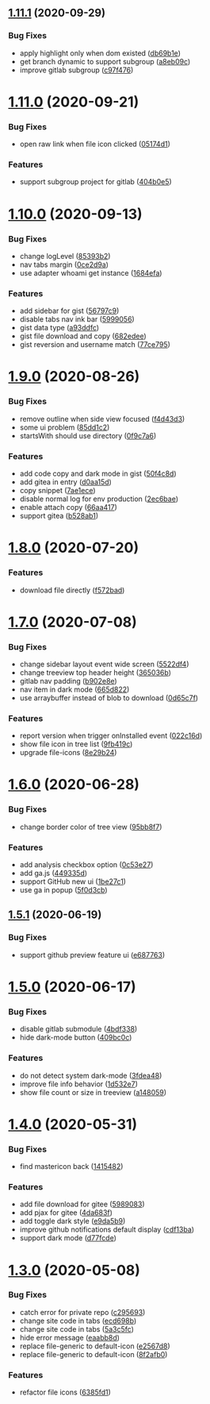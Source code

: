 ## [1.11.1](https://github.com/ineo6/git-master/compare/v1.11.0...v1.11.1) (2020-09-29)


### Bug Fixes

* apply highlight only when dom existed ([db69b1e](https://github.com/ineo6/git-master/commit/db69b1e308425c1caec5d2698389991330cd173b))
* get branch dynamic to support subgroup ([a8eb09c](https://github.com/ineo6/git-master/commit/a8eb09c3adbebb8313cf7391e48a5607b973babe))
* improve gitlab subgroup ([c97f476](https://github.com/ineo6/git-master/commit/c97f4762133528e74ec7e6d552acce2cafc508ba))

# [1.11.0](https://github.com/ineo6/git-master/compare/v1.10.0...v1.11.0) (2020-09-21)


### Bug Fixes

* open raw link when file icon clicked ([05174d1](https://github.com/ineo6/git-master/commit/05174d19d064863bc3fc8fb0cd3b1d313968c8a6))


### Features

* support subgroup project for gitlab ([404b0e5](https://github.com/ineo6/git-master/commit/404b0e5ca7f37b987b14ee4bb7f68dfbbc419607))

# [1.10.0](https://github.com/ineo6/git-master/compare/v1.9.0...v1.10.0) (2020-09-13)


### Bug Fixes

* change logLevel ([85393b2](https://github.com/ineo6/git-master/commit/85393b21356076781e32767cdff10a04b34a4c63))
* nav tabs margin ([0ce2d9a](https://github.com/ineo6/git-master/commit/0ce2d9aaceb468ccb1f602dda8e3a4aac7d1c8ea))
* use adapter whoami get instance ([1684efa](https://github.com/ineo6/git-master/commit/1684efa38ed2da235c0a191a40bec68ea838f1d2))


### Features

* add sidebar for gist ([56797c9](https://github.com/ineo6/git-master/commit/56797c927c15077eec4926e3822db9f842736b01))
* disable tabs nav ink bar ([5999056](https://github.com/ineo6/git-master/commit/5999056d60c4b831c88f6ed52722c8a2fd6646fe))
* gist data type ([a93ddfc](https://github.com/ineo6/git-master/commit/a93ddfc4c007e8f21bf2500d213fd98351c22289))
* gist file download and copy ([682edee](https://github.com/ineo6/git-master/commit/682edeeae790c4213e0729929c90aa5d2bc90e70))
* gist reversion and username match ([77ce795](https://github.com/ineo6/git-master/commit/77ce7953b37c0e59af577c0168eac7c2535955a8))

# [1.9.0](https://github.com/ineo6/git-master/compare/v1.8.0...v1.9.0) (2020-08-26)


### Bug Fixes

* remove outline when side view focused ([f4d43d3](https://github.com/ineo6/git-master/commit/f4d43d3984f750263951955d1c5eee07d8a53320))
* some ui problem ([85dd1c2](https://github.com/ineo6/git-master/commit/85dd1c2263c13340ccb9cdb807349c401fa6f232))
* startsWith should use directory ([0f9c7a6](https://github.com/ineo6/git-master/commit/0f9c7a638b4b8d8d6b6c79090fde6c0743c63801))


### Features

* add code copy and dark mode in gist ([50f4c8d](https://github.com/ineo6/git-master/commit/50f4c8d4cc190b7637bb0e63df3efd1990d8a5ec))
* add gitea in entry ([d0aa15d](https://github.com/ineo6/git-master/commit/d0aa15d79a65a7621270064f48569944dda73bd1))
* copy snippet ([7ae1ece](https://github.com/ineo6/git-master/commit/7ae1eced71fd32474c8049d1fa39f94201e1c107))
* disable normal log for env production ([2ec6bae](https://github.com/ineo6/git-master/commit/2ec6bae05235af59ccbc649b3b5f48a61efb8073))
* enable attach copy ([66aa417](https://github.com/ineo6/git-master/commit/66aa41714090e3f2d2e09fcc602c57a0aad4e908))
* support gitea ([b528ab1](https://github.com/ineo6/git-master/commit/b528ab13222f1063d47099371332d7bcf798c032))

# [1.8.0](https://github.com/ineo6/git-master/compare/v1.7.0...v1.8.0) (2020-07-20)


### Features

* download file directly ([f572bad](https://github.com/ineo6/git-master/commit/f572bad702340bf8811ee1ec924c19a4f8ba5fe9))

# [1.7.0](https://github.com/ineo6/git-master/compare/v1.6.0...v1.7.0) (2020-07-08)


### Bug Fixes

* change sidebar layout event wide screen ([5522df4](https://github.com/ineo6/git-master/commit/5522df409983168a5e354bd31654a39a1e534a91))
* change treeview top header height ([365036b](https://github.com/ineo6/git-master/commit/365036b438092370bf302d246e57364619429801))
* gitlab nav padding ([b902e8e](https://github.com/ineo6/git-master/commit/b902e8ee8deeb1c1436f85c9ae89f05c0dc1c15c))
* nav item in dark mode ([665d822](https://github.com/ineo6/git-master/commit/665d822d8f9d47ccb30043ee362b40a579a6c2d1))
* use arraybuffer instead of blob to download ([0d65c7f](https://github.com/ineo6/git-master/commit/0d65c7fc613c94d3ae9db0e2480135eb9fc8043a))


### Features

* report version when trigger onInstalled event ([022c16d](https://github.com/ineo6/git-master/commit/022c16dbfe169c8aca431cc5e76627cde4a5d953))
* show file icon in tree list ([9fb419c](https://github.com/ineo6/git-master/commit/9fb419cbbfa8771a2802f7e050494706216ce108))
* upgrade file-icons ([8e29b24](https://github.com/ineo6/git-master/commit/8e29b243cc2e05b3d86b505734ea9dc6ef88df6c))

# [1.6.0](https://github.com/ineo6/git-master/compare/v1.5.1...v1.6.0) (2020-06-28)


### Bug Fixes

* change border color of tree view ([95bb8f7](https://github.com/ineo6/git-master/commit/95bb8f70188f0a5316b7f4d476172725861b11de))


### Features

* add analysis checkbox option ([0c53e27](https://github.com/ineo6/git-master/commit/0c53e271c92c3335cc8d9868dbf17b69dd1a5b31))
* add ga.js ([449335d](https://github.com/ineo6/git-master/commit/449335d3ff6109a84bb2eeb1b905c90418fccd81))
* support GitHub new ui ([1be27c1](https://github.com/ineo6/git-master/commit/1be27c17b03571286e02b4fb6a18d80561ed9fa8))
* use ga in popup ([5f0d3cb](https://github.com/ineo6/git-master/commit/5f0d3cb11d466139e29eaa2db9d44a2994998f1c))

## [1.5.1](https://github.com/ineo6/git-master/compare/v1.5.0...v1.5.1) (2020-06-19)


### Bug Fixes

* support github preview feature ui ([e687763](https://github.com/ineo6/git-master/commit/e68776308b61cf7ba45e959ee0dac2703ec88b12))

# [1.5.0](https://github.com/ineo6/git-master/compare/v1.4.0...v1.5.0) (2020-06-17)


### Bug Fixes

* disable gitlab submodule ([4bdf338](https://github.com/ineo6/git-master/commit/4bdf33820ada89d2bf8ec961a2ab6c70ce2fac19))
* hide dark-mode button ([409bc0c](https://github.com/ineo6/git-master/commit/409bc0c88c520cb65fa7e35b9c5653fa3b5910b1))


### Features

* do not detect system dark-mode ([3fdea48](https://github.com/ineo6/git-master/commit/3fdea4832382ef2f69c386ddfc577175e0de3953))
* improve file info behavior ([1d532e7](https://github.com/ineo6/git-master/commit/1d532e7f22056525e69755bbb40cd567010db9bf))
* show file count or size in treeview ([a148059](https://github.com/ineo6/git-master/commit/a1480590d38d49b26930bc9bcf99a779e38a2fc0))

# [1.4.0](https://github.com/ineo6/git-master/compare/v1.3.0...v1.4.0) (2020-05-31)


### Bug Fixes

* find mastericon back ([1415482](https://github.com/ineo6/git-master/commit/1415482a1b60e3699d06d9a00c1af802907ce747))


### Features

* add file download for gitee ([5989083](https://github.com/ineo6/git-master/commit/5989083ad8e177876f584263e206a29eb03bebce))
* add pjax for gitee ([4da683f](https://github.com/ineo6/git-master/commit/4da683fc298e05ef6d136c6ae6d240856a6dd607))
* add toggle dark style ([e9da5b9](https://github.com/ineo6/git-master/commit/e9da5b98bf8e9813b581c1a4b6c812ca254431d9))
* improve github notifications default display ([cdf13ba](https://github.com/ineo6/git-master/commit/cdf13bad18699b10c5dd20a483074a4c7fe2afda))
* support dark mode ([d77fcde](https://github.com/ineo6/git-master/commit/d77fcde03030ca281d0ae9002434fcbd33a6607f))

# [1.3.0](https://github.com/ineo6/git-master/compare/v1.2.0...v1.3.0) (2020-05-08)


### Bug Fixes

* catch error for private repo ([c295693](https://github.com/ineo6/git-master/commit/c2956931abcd11a0fb9ec2097d5de2d2296eb380))
* change site code in tabs ([ecd698b](https://github.com/ineo6/git-master/commit/ecd698b1eef9425134f6019fb1ac28d35563a701))
* change site code in tabs ([5a3c5fc](https://github.com/ineo6/git-master/commit/5a3c5fcd59c546787765c33b62cc005d9b684067))
* hide error message ([eaabb8d](https://github.com/ineo6/git-master/commit/eaabb8dc1d7512e9b0b2bdac9f680ec5eedbb330))
* replace file-generic to default-icon ([e2567d8](https://github.com/ineo6/git-master/commit/e2567d8007088038e9f44d85bb3ecc5ed5c44b3f))
* replace file-generic to default-icon ([8f2afb0](https://github.com/ineo6/git-master/commit/8f2afb0b6d7dbb6a702aaacd724b83dd50f6105b))


### Features

* refactor file icons ([6385fd1](https://github.com/ineo6/git-master/commit/6385fd1e23f54c22985bb59023abda45bf147867))
